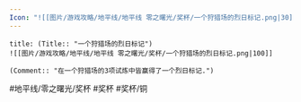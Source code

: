 ```yaml
---
Icon: "![[图片/游戏攻略/地平线/地平线 零之曙光/奖杯/一个狩猎场的烈日标记.png|30]]"
---
```

```ad-common-bronze-trophy
title: (Title:: "一个狩猎场的烈日标记")
![[图片/游戏攻略/地平线/地平线 零之曙光/奖杯/一个狩猎场的烈日标记.png|100]]

(Comment:: "在一个狩猎场的3项试炼中皆赢得了一个烈日标记.")
```

#地平线/零之曙光/奖杯 #奖杯 #奖杯/铜
